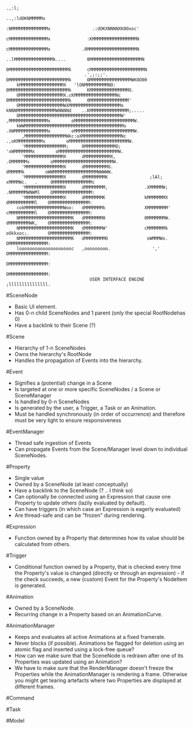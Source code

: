 ```
                                                                             .,:l;
                                                                   ..,:ldOKNMMMMMx
                                                                 :NMMMMMMMMMMMMMMx                .:dOKXNNNNXK0Oxoc'
                                                                 cMMMMMMMMMMMMMMMx              :KMMMMMMMMMMMMMMMMMN
                                                                 cMMMMMMMMMMMMMMMx            .0MMMMMMMMMMMMMMMMMMMN
                                                               ..lMMMMMMMMMMMMMMMk....        0MMMMMMMMMMMMMMMMMMMMN
                                                              0MMMMMMMMMMMMMMMMMMMMMMMk      cMMMMMMMMMMMMMMMMMMMMMN
                              .',;:;;'.                       0MMMMMMMMMMMMMMMMMMMMMMMk      OMMMMMMMMMMMMMMMMWKOO00
    kMMMMMMMMMMMMMMMMMX   'lONMMMMMMMMMNO:                    0MMMMMMMMMMMMMMMMMMMMMMMk      KMMMMMMMMMMMMMMMO.
    OMMMMMMMMMMMMMMMMMX.cKMMMMMMMMMMMMMMMMNc                  0MMMMMMMMMMMMMMMMMMMMMMMk      0MMMMMMMMMMMMMMM'
    OMMMMMMMMMMMMMMMMMWXMMMMMMMMMMMMMMMMMMMMo                 kNNNMMMMMMMMMMMMMMMWNNNNd    ..KMMMMMMMMMMMMMMM;.....
    OMMMMMMMMMMMMMMMMMMMMMMMMMMMMMMMMMMMMMMMW'                   ,MMMMMMMMMMMMMMMx        oMMMMMMMMMMMMMMMMMMMMMMMW.
    kWWMMMMMMMMMMMMMMMMMMMMMMMMMMMMMMMMMMMMMMo                   .XWMMMMMMMMMMMMMx        oMMMMMMMMMMMMMMMMMMMMMMMW.
      ,MMMMMMMMMMMMMMMMWkc:oXMMMMMMMMMMMMMMMNc                     .,oKMMMMMMMMMMx        oMMMMMMMMMMMMMMMMMMMMMMMW.
      'MMMMMMMMMMMMMMMM;     0MMMMMMMMMMMMO;                           'xWMMMMMMMx        oMMMMMMMMMMMMMMMMMMMMMMMW.
      'MMMMMMMMMMMMMMMX      dMMMMMMMMMMX,                               .OMMMMMMx        oMMMMMMMMMMMMMMMMMMMMMMMW.
      'MMMMMMMMMMMMMMMX      dMMMMMMMMMO.                                  dMMMMMk        oWWMMMMMMMMMMMMMMMMMWWWWW.
      'MMMMMMMMMMMMMMMX      dMMMMMMMMK                ;lAl;                xMMMMWc.   .     0MMMMMMMMMMMMMMMc
      'MMMMMMMMMMMMMMMX      dMMMMMMMM,              .XMMMMMW;              .NMMMMMMWNWMl    OMMMMMMMMMMMMMMM:
      'MMMMMMMMMMMMMMMX      dMMMMMMMK               kMMMMMMMX               dMMMMMMMMMMl    OMMMMMMMMMMMMMMM:
    cokMMMMMMMMMMMMMMMWoo:   dMMMMMMMk               XMMMMMMMM'              cMMMMMMMMMMl    OMMMMMMMMMMMMMMM:
    NMMMMMMMMMMMMMMMMMMMMK   dMMMMMMM0               0MMMMMMMW.              dMMMMMMMMWK,    OMMMMMMMMMMMMMMM:
    NMMMMMMMMMMMMMMMMMMMMK   dMMMMMMMW'              cMMMMMMMk               oOkkxoc;.       OMMMMMMMMMMMMMMM:
    NMMMMMMMMMMMMMMMMMMMMK   dMMMMMMMMO               oWMMMWx.                               OMMMMMMMMMMMMMMM:
    looooooooooooooooooooc   ,ooooooooo.                ','                                  OMMMMMMMMMMMMMMM:
                                                                                             OMMMMMMMMMMMMMMM:
                                                                                             OMMMMMMMMMMMMMMM:
                                USER INTERFACE ENGINE                                        ;lllllllllllllll.
```

#SceneNode
* Basic UI element.
* Has 0-n child SceneNodes and 1 parent (only the special RootNodehas 0)
* Have a backlink to their Scene (?)

#Scene
* Hierarchy of 1-n SceneNodes
* Owns the hierarchy's RootNode
* Handles the propagation of Events into the hierarchy.

#Event

* Signifies a (potential) change in a Scene
* Is targeted at one or more specific SceneNodes / a Scene or SceneManager
* Is handled by 0-n SceneNodes
* Is generated by the user, a Trigger, a Task or an Animation.
* Must be handled synchronously (in order of occurrence) and therefore must be very light to ensure responsiveness

#EventManager

* Thread safe ingestion of Events
* Can propagate Events from the Scene/Manager level down to individual SceneNodes.

#Property

* Single value
* Owned by a SceneNode (at least conceptually)
* Have a backlink to the SceneNode (? .. I think so)
* Can optionally be connected using an Expression that cause one Property to update others (lazily evaluated by
default).
* Can have triggers (in which case an Expression is eagerly evaluated)
* Are thread-safe and can be "frozen" during rendering.

#Expression

* Function owned by a Property that determines how its value should be calculated from others.

#Trigger

* Conditional function owned by a Property, that is checked every time the Property's value is changed (directly or
through an expression) - if the check succeeds, a new (custom) Event for the Property's NodeItem is generated.

#Animation

* Owned by a SceneNode.
* Recurring change in a Property based on an AnimationCurve.

#AnimationManager

* Keeps and evaluates all active Animations at a fixed framerate.
* Never blocks (if possible). Animations be flagged for deletion using an atomic flag and inserted using a lock-free
queue?
* How can we make sure that the SceneNode is redrawn after one of its Properties was updated using an Animation?
* We have to make sure that the RenderManager doesn't freeze the Properties while the AnimationManager is rendering a
frame. Otherwise you might get tearing artefacts where two Properties are displayed at different frames.

#Command

#Task

#Model
